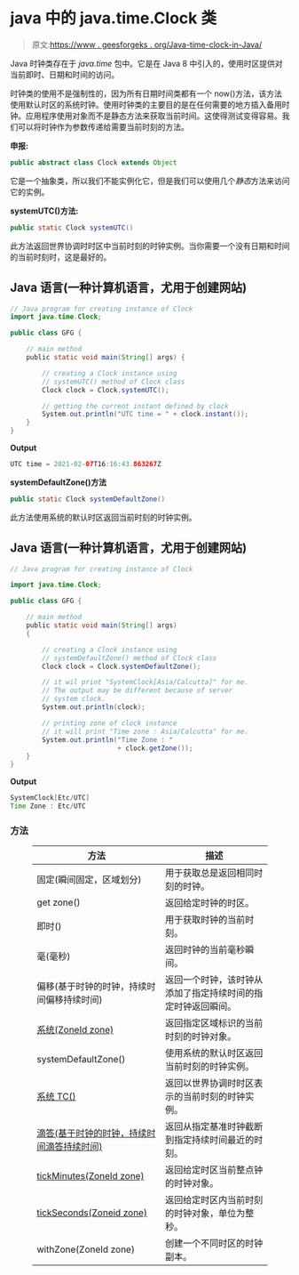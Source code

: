 # java 中的 java.time.Clock 类

> 原文:[https://www . geesforgeks . org/Java-time-clock-in-Java/](https://www.geeksforgeeks.org/java-time-clock-class-in-java/)

Java 时钟类存在于 *java.time* 包中。它是在 Java 8 中引入的，使用时区提供对当前即时、日期和时间的访问。

时钟类的使用不是强制性的，因为所有日期时间类都有一个 now()方法，该方法使用默认时区的系统时钟。使用时钟类的主要目的是在任何需要的地方插入备用时钟。应用程序使用对象而不是静态方法来获取当前时间。这使得测试变得容易。我们可以将时钟作为参数传递给需要当前时刻的方法。

**申报:**

```java
public abstract class Clock extends Object
```

它是一个抽象类，所以我们不能实例化它，但是我们可以使用几个*静态*方法来访问它的实例。

**systemUTC()方法:**

```java
public static Clock systemUTC()
```

此方法返回世界协调时时区中当前时刻的时钟实例。当你需要一个没有日期和时间的当前时刻时，这是最好的。

## Java 语言(一种计算机语言，尤用于创建网站)

```java
// Java program for creating instance of Clock
import java.time.Clock;

public class GFG {

    // main method
    public static void main(String[] args) {

        // creating a Clock instance using 
        // systemUTC() method of Clock class
        Clock clock = Clock.systemUTC();

        // getting the current instant defined by clock
        System.out.println("UTC time = " + clock.instant());
    }
}
```

**Output**

```java
UTC time = 2021-02-07T16:16:43.863267Z
```

**systemDefaultZone()方法**

```java
public static Clock systemDefaultZone()
```

此方法使用系统的默认时区返回当前时刻的时钟实例。

## Java 语言(一种计算机语言，尤用于创建网站)

```java
// Java program for creating instance of Clock

import java.time.Clock;

public class GFG {

    // main method
    public static void main(String[] args)
    {

        // creating a Clock instance using
        // systemDefaultZone() method of Clock class
        Clock clock = Clock.systemDefaultZone();

        // it wil print "SystemClock[Asia/Calcutta]" for me.
        // The output may be different because of server
        // system clock.
        System.out.println(clock);

        // printing zone of clock instance
        // it will print "Time zone : Asia/Calcutta" for me.
        System.out.println("Time Zone : "
                           + clock.getZone());
    }
}
```

**Output**

```java
SystemClock[Etc/UTC]
Time Zone : Etc/UTC
```

### 方法

<figure class="table">

| 方法 | 描述 |
| --- | --- |
| 固定(瞬间固定，区域划分) | 用于获取总是返回相同时刻的时钟。 |
| get zone() | 返回给定时钟的时区。 |
| 即时() | 用于获取时钟的当前时刻。 |
| 毫(毫秒) | 返回时钟的当前毫秒瞬间。 |
| 偏移(基于时钟的时钟，持续时间偏移持续时间) | 返回一个时钟，该时钟从添加了指定持续时间的指定时钟返回瞬间。 |
| [系统(ZoneId zone)](https://www.geeksforgeeks.org/clock-system-method-in-java-with-examples/#:~:text=time.,set%20to%20the%20ZoneID%20passed.) | 返回指定区域标识的当前时刻的时钟对象。 |
| systemDefaultZone() | 使用系统的默认时区返回当前时刻的时钟实例。 |
| [系统 TC()](https://www.geeksforgeeks.org/clock-systemutc-method-in-java-with-examples/) | 返回以世界协调时时区表示的当前时刻的时钟实例。 |
| [滴答(基于时钟的时钟，持续时间滴答持续时间)](https://www.geeksforgeeks.org/clock-tick-method-in-java-with-examples/) | 返回从指定基准时钟截断到指定持续时间最近的时刻。 |
| [tickMinutes(ZoneId zone)](https://www.geeksforgeeks.org/java-clock-tickminutes-method-in-java-with-examples/) | 返回给定时区当前整点钟的时钟对象。 |
| [tickSeconds(Zoneid zone)](https://www.geeksforgeeks.org/clock-tickseconds-method-in-java-with-examples/) | 返回给定时区内当前时刻的时钟对象，单位为整秒。 |
| withZone(ZoneId zone) | 创建一个不同时区的时钟副本。 |

</figure>